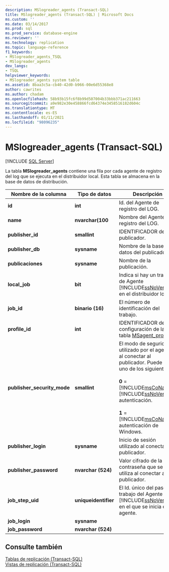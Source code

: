 ```yaml
---
description: MSlogreader_agents (Transact-SQL)
title: MSlogreader_agents (Transact-SQL) | Microsoft Docs
ms.custom: ''
ms.date: 03/14/2017
ms.prod: sql
ms.prod_service: database-engine
ms.reviewer: ''
ms.technology: replication
ms.topic: language-reference
f1_keywords:
- MSlogreader_agents_TSQL
- MSlogreader_agents
dev_langs:
- TSQL
helpviewer_keywords:
- MSlogreader_agents system table
ms.assetid: 8baa3c5a-cb40-42d0-b966-00e6d55368e8
author: cawrites
ms.author: chadam
ms.openlocfilehash: 58b93b15fc6f8b99d507004b33bbb371ac211663
ms.sourcegitcommit: a9e982e30e458866fcd64374e3458516182d604c
ms.translationtype: MT
ms.contentlocale: es-ES
ms.lasthandoff: 01/11/2021
ms.locfileid: "98096235"
---
```

# <a name="mslogreader_agents-transact-sql"></a>MSlogreader_agents (Transact-SQL)
[!INCLUDE [SQL Server](../../includes/applies-to-version/sqlserver.md)]

  La tabla **MSlogreader_agents** contiene una fila por cada agente de registro del log que se ejecuta en el distribuidor local. Esta tabla se almacena en la base de datos de distribución.  
  
|Nombre de la columna|Tipo de datos|Descripción|  
|-----------------|---------------|-----------------|  
|**id**|**int**|Id. del Agente de registro del LOG.|  
|**name**|**nvarchar(100**|Nombre del Agente de registro del LOG.|  
|**publisher_id**|**smallint**|IDENTIFICADOR del publicador.|  
|**publisher_db**|**sysname**|Nombre de la base de datos del publicador.|  
|**publicaciones**|**sysname**|Nombre de la publicación.|  
|**local_job**|**bit**|Indica si hay un trabajo de Agente [!INCLUDE[ssNoVersion](../../includes/ssnoversion-md.md)]  en el distribuidor local.|  
|**job_id**|**binario (16)**|El número de identificación del trabajo.|  
|**profile_id**|**int**|IDENTIFICADOR de configuración de la tabla [MSagent_profiles](../../relational-databases/system-tables/msagent-profiles-transact-sql.md) .|  
|**publisher_security_mode**|**smallint**|El modo de seguridad utilizado por el agente al conectar al publicador. Puede ser uno de los siguientes:<br /><br /> **0**  =  [!INCLUDE[msCoName](../../includes/msconame-md.md)] [!INCLUDE[ssNoVersion](../../includes/ssnoversion-md.md)] autenticación.<br /><br /> **1**  =  [!INCLUDE[msCoName](../../includes/msconame-md.md)] autenticación de Windows.|  
|**publisher_login**|**sysname**|Inicio de sesión utilizado al conectar al publicador.|  
|**publisher_password**|**nvarchar (524)**|Valor cifrado de la contraseña que se utiliza al conectar al publicador.|  
|**job_step_uid**|**uniqueidentifier**|El Id. único del paso de trabajo del Agente [!INCLUDE[ssNoVersion](../../includes/ssnoversion-md.md)] en el que se inicia el agente.|  
|**job_login**|**sysname**||  
|**job_password**|**nvarchar (524)**||  
  
## <a name="see-also"></a>Consulte también  
 [Tablas de replicación &#40;Transact-SQL&#41;](../../relational-databases/system-tables/replication-tables-transact-sql.md)   
 [Vistas de replicación &#40;Transact-SQL&#41;](../../relational-databases/system-views/replication-views-transact-sql.md)  
  
  
